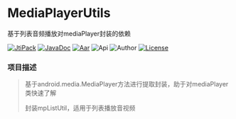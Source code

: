 # MediaPlayerUtils
基于列表音频播放对mediaPlayer封装的依赖

[![JtiPack](https://jitpack.io/v/win.zwping/MediaPlayerUtils.svg)](https://jitpack.io/#win.zwping/MediaPlayerUtils)
[![JavaDoc](https://img.shields.io/badge/JavaDoc-Reference-orange.svg)](https://jitpack.io/com/github/zwping/MediaPlayer/v1.0/javadoc/)
[![Aar](https://img.shields.io/badge/aar-24kb-brightgreen.svg)](https://github.com/zwping/MediaPlayer/blob/master/MediaPlayer-lib-v1.0.aar?raw=true)
![Api](https://img.shields.io/badge/API-16%2B-brightgreen.svg)
![Author](https://img.shields.io/badge/%E4%BD%9C%E8%80%85-%E8%A9%B9%E6%96%87%E5%B9%B3-blue.svg)
[![License](https://camo.githubusercontent.com/fc8e0c80ec74887c0cbc124b5e8cec1009e6f596/68747470733a2f2f696d672e736869656c64732e696f2f62616467652f6c6963656e73652d417061636865253230322e302d626c75652e7376673f7374796c653d666c6174)](http://www.apache.org/licenses/LICENSE-2.0.html)

### 项目描述
> 基于android.media.MediaPlayer方法进行提取封装，助于对mediaPlayer类快速了解
> 
> 封装mpListUtil，适用于列表播放音视频
